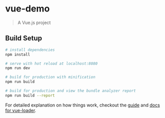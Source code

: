 # vue-demo

> A Vue.js project

## Build Setup

``` bash
# install dependencies
npm install

# serve with hot reload at localhost:8080
npm run dev 

# build for production with minification
npm run build

# build for production and view the bundle analyzer report
npm run build --report
```

For detailed explanation on how things work, checkout the [guide](http://vuejs-templates.github.io/webpack/) and [docs for vue-loader](http://vuejs.github.io/vue-loader).
